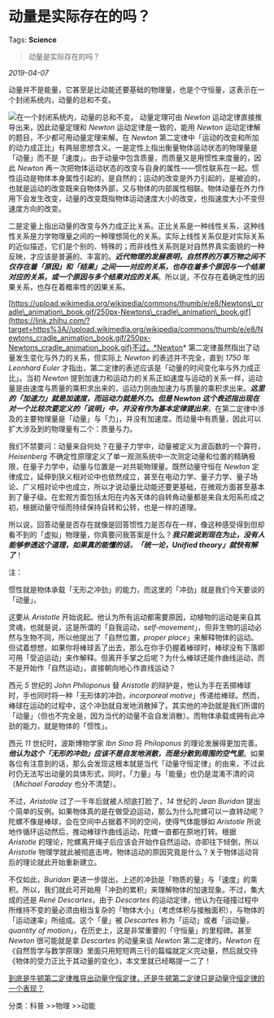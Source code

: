 # 动量是实际存在的吗？

Tags: **Science**

> 动量是实际存在的吗？

*2019-04-07*

动量并不是能量，它甚至是比动能还要基础的物理量，也是个守恒量，这表示在一个封闭系统内，动量的总和不变。 

![](https://pic4.zhimg.com/50/v2-b669931bb7d5e4fa8c715dc0c3cbea38_hd.jpg?source=1940ef5c)在一个封闭系统内，动量的总和不变。 动量定理可由 *Newton* 运动定律直接推导出来，因此动量定理和 *Newton* 运动定律是一致的，能用 *Newton* 运动定律解的题目，不少都可用动量定理来解。在 *Newton* 第二定律中「运动的改变和所加的动力成正比」有两层思想含义。一是定性上指出衡量物体运动状态的物理量是「动量」而不是「速度」。由于动量中包含质量，而质量又是用惯性来度量的，因此 *Newton* 再一次把物体运动状态的改变与自身的属性——惯性联系在一起。惯性运动是物体本身属性引起的，是自然的；运动的改变是外力引起的，是被迫的，也就是运动的改变既来自物体外部，又与物体的内部属性相联。物体动量在外力作用下会发生改变，动量的改变既指物体运动速度大小的改变，也指速度大小不变但速度方向的改变。

二是定量上指出动量的改变与外力成正比关系。正比关系是一种线性关系，这种线性关系是力学物理量之间的一种理想简化的关系。实际上线性关系仅是对实际关系的近似描述，它们是个别的、特殊的；而非线性关系则是对自然界真实面貌的一种反映，才应该是普遍的、丰富的。***近代物理的发展表明，自然界的万事万物之间不仅存在着「原因」和「结果」之间一一对应的关系，也存在着多个原因与一个结果对应的关系，或一个原因与多个结果对应的关系***。所以说，不仅存在着确定性的因果关系，也存在着概率性的因果关系。

[https://upload.wikimedia.org/wikipedia/commons/thumb/e/e8/Newtons\_cradle\_animation\_book.gif/250px-Newtons\_cradle\_animation\_book.gif](https://link.zhihu.com/?target=https%3A//upload.wikimedia.org/wikipedia/commons/thumb/e/e8/Newtons_cradle_animation_book.gif/250px-Newtons_cradle_animation_book.gif)不过，*Newton* 第二定律虽然指出了动量发生变化与外力的关系，但实际上 *Newton* 的表述并不完全，直到 *1750* 年 *Leonhard Euler* 才指出，第二定律的表述应该是「动量的时间变化率与外力成正比」。当初 *Newton* 提到加速力和运动力的关系正如速度与运动的关系一样，运动量是由速度与质量的乘积求出来的，运动力则由加速力与质量的乘积求出来。***这里的「加速力」就是加速度，而运动力就是外力。但是 Newton 这个表述指出现在对一个比较次要定义的「说明」中，并没有作为基本定律提出来***，在第二定律中涉及的主要物理量是「动量」与「力」，并没有加速度。而动量中有质量，因此可以扩大涉及到的物理量有二个：质量与力。

我们不禁要问：动量来自何处？在量子力学中，动量被定义为波函数的一个算符，*Heisenberg* 不确定性原理定义了单一观测系统中一次测定动量和位置的精确极限，在量子力学中，动量与位置是一对共轭物理量。既然动量守恒在 *Newton* 定律成立，延伸到狭义相对论中也依然成立，甚至在电动力学、量子力学、量子场论、广义相对论中也成立，所以才说动量比动能还要更基础，在微观方面甚至基本到了量子级。在宏观方面包括太阳在内各天体的自转角动量都是来自太阳系形成之初，根据动量守恒而持续保持自转和公转，也是一样的道理。

所以说，回答动量是否存在就像是回答惯性力是否存在一样，像这种感受得到但却看不到的「虚拟」物理量，你真要问我答案是什么？***我只能说到现在为止，没有人能够参透这个道理，如果真的能懂的话，「统一论，Unified theory」就快有解了***！

  


注：

惯性就是物体承载「无形之冲劲」的能力，而这里的「冲劲」就是我们今天要谈的「动量」。

这要从 *Aristotle* 开始说起。他认为所有运动都需要原因，动植物的运动是来自其灵魂，也就是说，这是所谓的「自我运动，*self-movement*」，但非生物的运动必然与生物不同，所以他提出了「自然位置，*proper place*」来解释物体的运动。但试着想想，如果你将棒球丢了出去，那么在你手仍握着棒球时，棒球没有下落即可用「受迫运动」来作解释。但离开手掌之后呢？为什么棒球还能作曲线运动，而不是开始作「自然运动」，直接朝向地心作直线运动？

西元 *5* 世纪的 *John Philoponus* 替 *Aristotle* 的辩护是，他认为手在丢掷棒球时，手也同时将一种「无形体的冲劲，*incorporeal motive*」传递给棒球。然而，棒球在运动的过程中，这个冲劲就自发地消散掉了。其实他的冲劲就是我们所谓的「动量」（但也不完全是，因为当代的动量不会自发消散）。而物体承载或拥有此冲劲的能力，就是物体的「惯性」。

西元 *11* 世纪时，波斯博物学家 *Ibn Sina* 将 *Philoponus* 的理论发展得更加完善。***他认为这个「无形的冲劲」应该不是自发地消散，而是分散到周围的空气里***。如果各位有注意到的话，那么会发现这根本就是当代「动量守恒定律」的由来，不过此时仍无法写出动量的具体形式，同时，「力量」与「能量」也仍是混淆不清的词（*Michael Faraday* 也分不清楚）。

  


不过，*Aristotle* 过了一千年后就被人彻底打脸了，*14* 世纪的 *Jean Buridan* 提出个简单的反例。如果物体真的是在做受迫运动，那么为什么陀螺可以一直转动呢？陀螺不像是棒球，会在空间中占据着不同的空间，使得气体能够如 *Aristotle* 所说地作循环运动然后，推动棒球作曲线运动，陀螺一直都在原地打转。根据 *Aristotle* 的理论，陀螺离开绳子后应该会开始作自然运动，亦即往下倾倒，所以 *Aristotle* 物理学就此被彻底击垮。物体运动的原因究竟是什么？关于物体运动背后的理论就此开始重新建立。

不仅如此，*Buridan* 更进一步提出，上述的冲劲是「物质的量」与「速度」的乘积。所以，我们就此可开始用「冲劲的累积」来理解物体的加速现象。不过，集大成的还是 *René Descartes*，由于 *Descartes* 的运动定律，他认为在碰撞过程中所维持不变的量必须由相当复杂的「物体大小」（考虑体积与接触面积），与物体的「运动速率」所组成。这个「量」被 *Descartes* 称为「运动」或者「运动量，*quantity of motio*n」，在历史上，这是非常重要的「守恒量」的里程碑。甚至 *Newton* 很可能就是拿 *Descartes* 的动量来谈 *Newton* 第二定律的，*Newton* 在《自然哲学与数学原理》里面只用短短两三行的篇幅就定义完动量，然后就交待《物体的受力正比于其动量的变化》，本文里就已经略提一二了！

[到底是牛顿第二定律推导出动量守恒定律，还是牛顿第二定律只是动量守恒定律的一个表现？](https://www.zhihu.com/question/40584094)  


分类：科普 >>物理 >>动能

